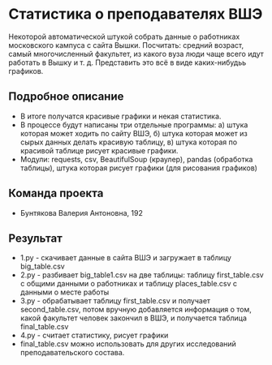 # Статистика о преподавателях ВШЭ

Некоторой автоматической штукой собрать данные о работниках московского кампуса с сайта Вышки. Посчитать: средний возраст, самый многочисленный факультет, из какого вуза люди чаще всего идут работать в Вышку и т. д. Представить это всё в виде каких-нибудьь графиков.  

## Подробное описание

- В итоге получатся красивые графики и некая статистика. 
- В процессе будут написаны три отдельные программы: а) штука которая может ходить по сайту ВШЭ, б) штука которая может из сырых данных делать красивую таблицу, в) штука которая по красивой таблице рисует красивые графики. 
- Модули: requests, csv, BeautifulSoup (краулер), pandas (обработка таблицы), штука которая рисует графики (для рисования графиков)

## Команда проекта

- Бунтякова Валерия Антоновна, 192

## Результат
- 1.py - скачивает данные в сайта ВШЭ и загружает в таблицу big_table.csv
- 2.py - разбивает big_table1.csv на две таблицы: таблицу first_table.csv с общими данными о работниках и таблицу places_table.csv с данными о месте работы
- 3.py - обрабатывает таблицу first_table.csv и получает second_table.csv, потом вручную добавляется информация о том, какой факультет человек закончил в ВШЭ, и получается таблица final_table.csv
- 4.py - считает статистику, рисует графики
- final_table.csv можно использовать для других исследований преподавательского состава.
